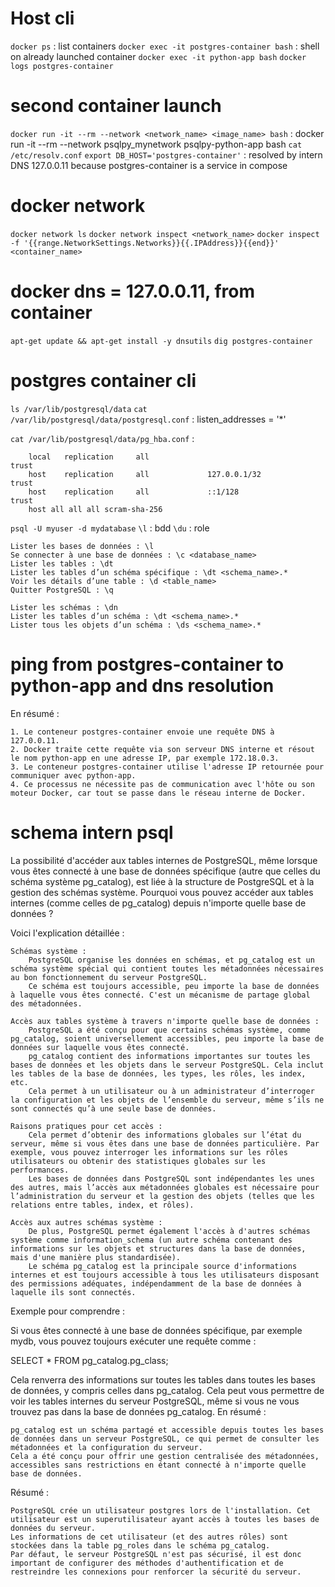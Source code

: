 # Host cli
`docker ps` : list containers
`docker exec -it postgres-container bash` : shell on already launched container
`docker exec -it python-app bash`
`docker logs postgres-container`

# second container launch
`docker run -it --rm --network <network_name> <image_name> bash` : docker run -it --rm --network psqlpy_mynetwork psqlpy-python-app bash
`cat /etc/resolv.conf`
`export DB_HOST='postgres-container'` : resolved by intern DNS 127.0.0.11 because postgres-container is a service in compose

# docker network
`docker network ls`
`docker network inspect <network_name>`
`docker inspect -f '{{range.NetworkSettings.Networks}}{{.IPAddress}}{{end}}' <container_name>`

# docker dns = 127.0.0.11, from container
`apt-get update && apt-get install -y dnsutils`
`dig postgres-container`

# postgres container cli
`ls /var/lib/postgresql/data`
`cat /var/lib/postgresql/data/postgresql.conf` : listen_addresses = '*'

`cat /var/lib/postgresql/data/pg_hba.conf` :
```
    local   replication     all                                     trust
    host    replication     all             127.0.0.1/32            trust
    host    replication     all             ::1/128                 trust
    host all all all scram-sha-256
```

`psql -U myuser -d mydatabase`
`\l` : bdd
`\du` : role

```
Lister les bases de données : \l
Se connecter à une base de données : \c <database_name>
Lister les tables : \dt
Lister les tables d’un schéma spécifique : \dt <schema_name>.*
Voir les détails d’une table : \d <table_name>
Quitter PostgreSQL : \q

Lister les schémas : \dn
Lister les tables d’un schéma : \dt <schema_name>.*
Lister tous les objets d’un schéma : \ds <schema_name>.*
```

# ping from postgres-container to python-app and dns resolution
En résumé :

    1. Le conteneur postgres-container envoie une requête DNS à 127.0.0.11.
    2. Docker traite cette requête via son serveur DNS interne et résout le nom python-app en une adresse IP, par exemple 172.18.0.3.
    3. Le conteneur postgres-container utilise l'adresse IP retournée pour communiquer avec python-app.
    4. Ce processus ne nécessite pas de communication avec l'hôte ou son moteur Docker, car tout se passe dans le réseau interne de Docker. 

# schema intern psql
La possibilité d'accéder aux tables internes de PostgreSQL, même lorsque vous êtes connecté à une base de données spécifique (autre que celles du schéma système pg_catalog), est liée à la structure de PostgreSQL et à la gestion des schémas système.
Pourquoi vous pouvez accéder aux tables internes (comme celles de pg_catalog) depuis n'importe quelle base de données ?

Voici l'explication détaillée :

    Schémas système :
        PostgreSQL organise les données en schémas, et pg_catalog est un schéma système spécial qui contient toutes les métadonnées nécessaires au bon fonctionnement du serveur PostgreSQL.
        Ce schéma est toujours accessible, peu importe la base de données à laquelle vous êtes connecté. C'est un mécanisme de partage global des métadonnées.

    Accès aux tables système à travers n'importe quelle base de données :
        PostgreSQL a été conçu pour que certains schémas système, comme pg_catalog, soient universellement accessibles, peu importe la base de données sur laquelle vous êtes connecté.
        pg_catalog contient des informations importantes sur toutes les bases de données et les objets dans le serveur PostgreSQL. Cela inclut les tables de la base de données, les types, les rôles, les index, etc.
        Cela permet à un utilisateur ou à un administrateur d’interroger la configuration et les objets de l’ensemble du serveur, même s’ils ne sont connectés qu’à une seule base de données.

    Raisons pratiques pour cet accès :
        Cela permet d’obtenir des informations globales sur l’état du serveur, même si vous êtes dans une base de données particulière. Par exemple, vous pouvez interroger les informations sur les rôles utilisateurs ou obtenir des statistiques globales sur les performances.
        Les bases de données dans PostgreSQL sont indépendantes les unes des autres, mais l’accès aux métadonnées globales est nécessaire pour l’administration du serveur et la gestion des objets (telles que les relations entre tables, index, et rôles).

    Accès aux autres schémas système :
        De plus, PostgreSQL permet également l'accès à d'autres schémas système comme information_schema (un autre schéma contenant des informations sur les objets et structures dans la base de données, mais d'une manière plus standardisée).
        Le schéma pg_catalog est la principale source d'informations internes et est toujours accessible à tous les utilisateurs disposant des permissions adéquates, indépendamment de la base de données à laquelle ils sont connectés.

Exemple pour comprendre :

Si vous êtes connecté à une base de données spécifique, par exemple mydb, vous pouvez toujours exécuter une requête comme :

SELECT * FROM pg_catalog.pg_class;

Cela renverra des informations sur toutes les tables dans toutes les bases de données, y compris celles dans pg_catalog. Cela peut vous permettre de voir les tables internes du serveur PostgreSQL, même si vous ne vous trouvez pas dans la base de données pg_catalog.
En résumé :

    pg_catalog est un schéma partagé et accessible depuis toutes les bases de données dans un serveur PostgreSQL, ce qui permet de consulter les métadonnées et la configuration du serveur.
    Cela a été conçu pour offrir une gestion centralisée des métadonnées, accessibles sans restrictions en étant connecté à n'importe quelle base de données.

Résumé :

    PostgreSQL crée un utilisateur postgres lors de l'installation. Cet utilisateur est un superutilisateur ayant accès à toutes les bases de données du serveur.
    Les informations de cet utilisateur (et des autres rôles) sont stockées dans la table pg_roles dans le schéma pg_catalog.
    Par défaut, le serveur PostgreSQL n'est pas sécurisé, il est donc important de configurer des méthodes d'authentification et de restreindre les connexions pour renforcer la sécurité du serveur.
